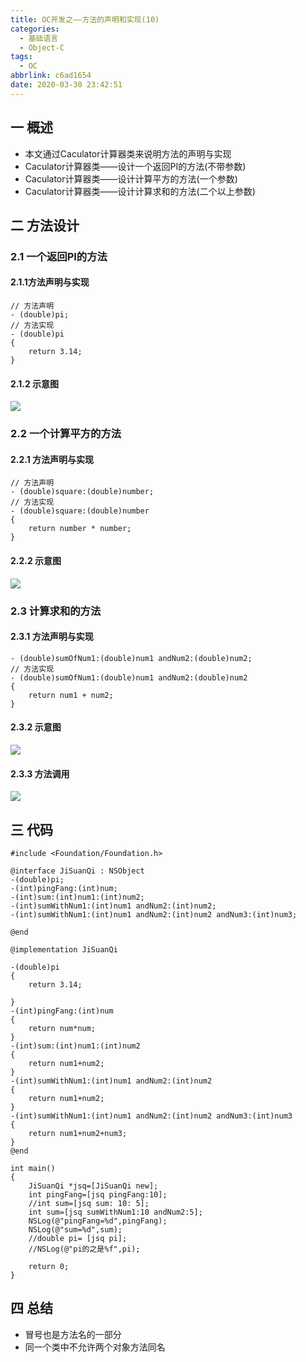 ```yaml
---
title: OC开发之——方法的声明和实现(10)
categories:
  - 基础语言
  - Object-C
tags:
  - OC
abbrlink: c6ad1654
date: 2020-03-30 23:42:51
---
```

## 一 概述

* 本文通过Caculator计算器类来说明方法的声明与实现
* Caculator计算器类——设计一个返回PI的方法(不带参数)
* Caculator计算器类——设计计算平方的方法(一个参数)
* Caculator计算器类——设计计算求和的方法(二个以上参数)

<!--more-->

## 二 方法设计

### 2.1 一个返回PI的方法

#### 2.1.1方法声明与实现

```
// 方法声明
- (double)pi;
// 方法实现
- (double)pi
{
    return 3.14;
}
```

#### 2.1.2 示意图

![][1]

### 2.2 一个计算平方的方法

#### 2.2.1 方法声明与实现

```
// 方法声明
- (double)square:(double)number;
// 方法实现
- (double)square:(double)number
{
    return number * number;
}
```

#### 2.2.2 示意图
![][2]

### 2.3 计算求和的方法
#### 2.3.1 方法声明与实现
```
- (double)sumOfNum1:(double)num1 andNum2:(double)num2;
// 方法实现
- (double)sumOfNum1:(double)num1 andNum2:(double)num2
{
    return num1 + num2;
}
```

#### 2.3.2 示意图
![][3]
#### 2.3.3 方法调用
![][4]

## 三 代码

```
#include <Foundation/Foundation.h>

@interface JiSuanQi : NSObject
-(double)pi;
-(int)pingFang:(int)num;
-(int)sum:(int)num1:(int)num2;
-(int)sumWithNum1:(int)num1 andNum2:(int)num2;
-(int)sumWithNum1:(int)num1 andNum2:(int)num2 andNum3:(int)num3;

@end

@implementation JiSuanQi

-(double)pi
{
    return 3.14;
    
}
-(int)pingFang:(int)num
{
    return num*num;
}
-(int)sum:(int)num1:(int)num2
{
    return num1+num2;
}
-(int)sumWithNum1:(int)num1 andNum2:(int)num2
{
    return num1+num2;
}
-(int)sumWithNum1:(int)num1 andNum2:(int)num2 andNum3:(int)num3
{
    return num1+num2+num3;
}
@end

int main()
{
    JiSuanQi *jsq=[JiSuanQi new];
    int pingFang=[jsq pingFang:10];
    //int sum=[jsq sum: 10: 5];
    int sum=[jsq sumWithNum1:10 andNum2:5];
    NSLog(@"pingFang=%d",pingFang);
    NSLog(@"sum=%d",sum);
    //double pi= [jsq pi];
    //NSLog(@"pi的之是%f",pi);
    
    return 0;
}
```

## 四 总结

* 冒号也是方法名的一部分
* 同一个类中不允许两个对象方法同名



[1]:https://cdn.jsdelivr.net/gh/pgzxc/CDN/blog-image//oc-function-pi.png
[2]:https://cdn.jsdelivr.net/gh/pgzxc/CDN/blog-image//oc-function-square.png
[3]:https://cdn.jsdelivr.net/gh/pgzxc/CDN/blog-image//oc-function-sum.png
[4]:https://cdn.jsdelivr.net/gh/pgzxc/CDN/blog-image//oc-function-sum-apply.png